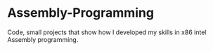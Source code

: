 # Assembly-Programming
Code, small projects that show how I developed my skills in x86 intel Assembly programming. 
